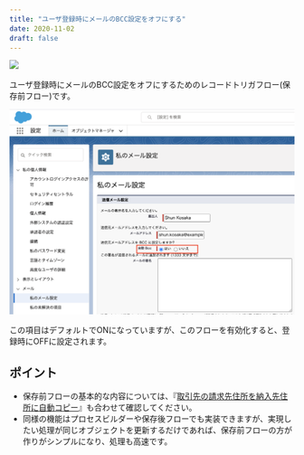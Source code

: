 ```yaml
---
title: "ユーザ登録時にメールのBCC設定をオフにする"
date: 2020-11-02
draft: false
---
```


![](disable_user_auto_bcc_screenshot.png)

ユーザ登録時にメールのBCC設定をオフにするためのレコードトリガフロー(保存前フロー)です。

<img src="my_email_setting.png" witdh="50%">

この項目はデフォルトでONになっていますが、このフローを有効化すると、登録時にOFFに設定されます。

## ポイント
* 保存前フローの基本的な内容については、『[取引先の請求先住所を納入先住所に自動コピー](../sync-account-billing-address-to-shipping-address)』も合わせて確認してください。
* 同様の機能はプロセスビルダーや保存後フローでも実装できますが、実現したい処理が同じオブジェクトを更新するだけであれば、保存前フローの方が作りがシンプルになり、処理も高速です。